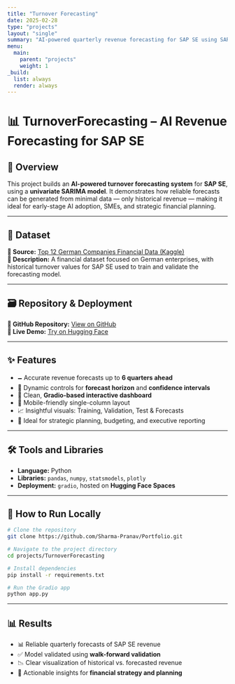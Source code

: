 ```yaml
---
title: "Turnover Forecasting"
date: 2025-02-28
type: "projects"
layout: "single"
summary: "AI-powered quarterly revenue forecasting for SAP SE using SARIMA"
menu:
  main:
    parent: "projects"
    weight: 1
_build:
  list: always
  render: always
---
```


# 📊 TurnoverForecasting – AI Revenue Forecasting for SAP SE

## 🔄 Overview
This project builds an **AI-powered turnover forecasting system** for **SAP SE**, using a **univariate SARIMA model**. It demonstrates how reliable forecasts can be generated from minimal data — only historical revenue — making it ideal for early-stage AI adoption, SMEs, and strategic financial planning.

---

## 📂 Dataset
**🔗 Source:** [Top 12 German Companies Financial Data (Kaggle)](https://www.kaggle.com/datasets/heidarmirhajisadati/top-12-german-companies-financial-data)  
**📅 Description:** A financial dataset focused on German enterprises, with historical turnover values for SAP SE used to train and validate the forecasting model.

---

## 🗃️ Repository & Deployment
**🔗 GitHub Repository:** [View on GitHub](https://github.com/Sharma-Pranav/Portfolio/tree/main/projects/TurnoverForecasting)  
**🚀 Live Demo:** [Try on Hugging Face](https://huggingface.co/spaces/PranavSharma/TurnoverForecasting)

---

## ✨ Features
- 🗕️ Accurate revenue forecasts up to **6 quarters ahead**  
- 🎯 Dynamic controls for **forecast horizon** and **confidence intervals**  
- 🧠 Clean, **Gradio-based interactive dashboard**  
- 📱 Mobile-friendly single-column layout  
- 📈 Insightful visuals: Training, Validation, Test & Forecasts  
- 🧩 Ideal for strategic planning, budgeting, and executive reporting

---

## 🛠️ Tools and Libraries
- **Language:** Python  
- **Libraries:** `pandas`, `numpy`, `statsmodels`, `plotly`  
- **Deployment:** `gradio`, hosted on **Hugging Face Spaces**

---

## 🔧 How to Run Locally

```bash
# Clone the repository
git clone https://github.com/Sharma-Pranav/Portfolio.git

# Navigate to the project directory
cd projects/TurnoverForecasting

# Install dependencies
pip install -r requirements.txt

# Run the Gradio app
python app.py
```

---

## 📊 Results
- 📊 Reliable quarterly forecasts of SAP SE revenue  
- ✅ Model validated using **walk-forward validation**  
- 📉 Clear visualization of historical vs. forecasted revenue  
- 💼 Actionable insights for **financial strategy and planning**
````

